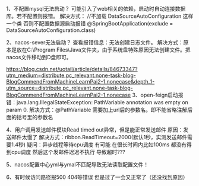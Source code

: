 1、不配置mysql无法启动？
    可能引入了web相关的依赖，启动时自动连接数据库。若不配置则报错。
    解决方式：
         //不加载 DataSourceAutoConfiguration 这样一个类 否则不配置数据源启动报错
         @SpringBootApplication(exclude = DataSourceAutoConfiguration.class)
         
2、nacos-sever无法启动？
    查看报错信息：无法创建日志文件。
    解决方式：原本是放在C:\Program Files\Java文件夹，由于系统盘特殊原因无法创建文件。把nacos文件移动到D盘即可。
        
https://blog.csdn.net/uotail/article/details/84673347?utm_medium=distribute.pc_relevant.none-task-blog-BlogCommendFromMachineLearnPai2-1.nonecase&depth_1-utm_source=distribute.pc_relevant.none-task-blog-BlogCommendFromMachineLearnPai2-1.nonecase
3、open-feign启动报错：java.lang.IllegalStateException: PathVariable annotation was empty on param 0.
    解决方式：@PathVariable 需要加上url后的参数名。即不能省略注解后面的括号里的参数名

4、用户调用发送邮件模块Read timed out异常，但是能正常发送邮件
    原因：发送邮件太慢了
    解决方式：ribbon.ReadTimeout=2000(默认1秒，实测发送邮件需要1.4秒)
    疑问：异步线程等待cpu调度  有可能 在很长时间内比如100ms 都没有得到cpu调度 然后这个发邮件迟迟不执行 导致超时???

5、nacos配置中心yml与ymal不匹配导致无法读取配置文件！

6、有时候访问路径报500 404等错误 但是过了一会又正常了（还没找到原因）